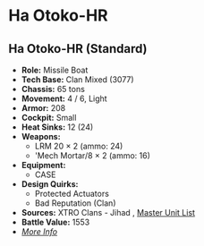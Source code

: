 # Ha Otoko-HR 

## Ha Otoko-HR (Standard) 

- **Role:** Missile Boat 
- **Tech Base:** Clan Mixed (3077) 
- **Chassis:** 65 tons 
- **Movement:** 4 / 6, Light 
- **Armor:** 208 
- **Cockpit:** Small 
- **Heat Sinks:** 12 (24) 
- **Weapons:** 
  - LRM 20 × 2 (ammo: 24) 
  - 'Mech Mortar/8 × 2 (ammo: 16) 
- **Equipment:** 
  - CASE 
- **Design Quirks:** 
  - Protected Actuators 
  - Bad Reputation (Clan) 
- **Sources:** XTRO Clans - Jihad , [Master Unit List](http://masterunitlist.info/Unit/Details/4258/ha-otoko-hr) 
- **Battle Value:** 1553 
- [*More Info*](ha_otoko-hr/ha_otoko-hr_standard.md) 

